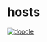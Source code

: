 # hosts
[![doodle]][doodle-story]

[doodle]: http://www.taopic.com/uploads/allimg/140131/318752-14013109302178.jpg "新春快乐!"
[doodle-story]: https://www.google.com/logos/doodles/2018/lunar-new-year-2018-6583503285125120-2x.png
